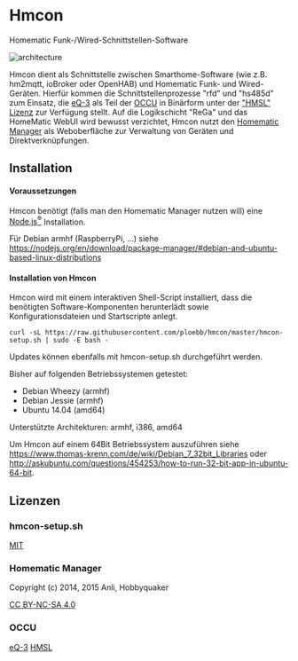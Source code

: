 # Hmcon

Homematic Funk-/Wired-Schnittstellen-Software

![architecture](img/hmcon-current.png)

Hmcon dient als Schnittstelle zwischen Smarthome-Software (wie z.B. hm2mqtt, ioBroker oder OpenHAB) und Homematic Funk-
und Wired-Geräten. Hierfür kommen die Schnittstellenprozesse "rfd" und "hs485d" zum Einsatz, die
[eQ-3](http://www.eq-3.de) als Teil der [OCCU](https://github.com/eq-3/occu) in Binärform unter der
["HMSL" Lizenz](https://github.com/eq-3/occu/blob/master/LicenseDE.txt) zur Verfügung stellt. Auf die Logikschicht
"ReGa" und das HomeMatic WebUI wird bewusst verzichtet, Hmcon nutzt den
[Homematic Manager](https://github.com/hobbyquaker/homematic-manager) als Weboberfläche zur Verwaltung von Geräten und
Direktverknüpfungen.


## Installation

#### Voraussetzungen

Hmcon benötigt (falls man den Homematic Manager nutzen will) eine [Node.js<sup>&reg;</sup>](https://nodejs.org/) Installation.

Für Debian armhf (RaspberryPi, ...) siehe   
https://nodejs.org/en/download/package-manager/#debian-and-ubuntu-based-linux-distributions



#### Installation von Hmcon

Hmcon wird mit einem interaktiven Shell-Script installiert, dass die benötigten Software-Komponenten herunterlädt sowie
Konfigurationsdateien und Startscripte anlegt.

```Shell
curl -sL https://raw.githubusercontent.com/ploebb/hmcon/master/hmcon-setup.sh | sudo -E bash -
```

Updates können ebenfalls mit hmcon-setup.sh durchgeführt werden.

Bisher auf folgenden Betriebssystemen getestet:

* Debian Wheezy (armhf)
* Debian Jessie (armhf)
* Ubuntu 14.04 (amd64)

Unterstützte Architekturen: armhf, i386, amd64

Um Hmcon auf einem 64Bit Betriebssystem auszuführen siehe
https://www.thomas-krenn.com/de/wiki/Debian_7_32bit_Libraries oder http://askubuntu.com/questions/454253/how-to-run-32-bit-app-in-ubuntu-64-bit.


## Lizenzen


### hmcon-setup.sh

[MIT](http://de.wikipedia.org/wiki/MIT-Lizenz)

### Homematic Manager

Copyright (c) 2014, 2015 Anli, Hobbyquaker

[CC BY-NC-SA 4.0](http://creativecommons.org/licenses/by-nc-sa/4.0/)

### OCCU

[eQ-3](http://www.eq-3.de) [HMSL](https://github.com/eq-3/occu/blob/master/LicenseDE.txt)
